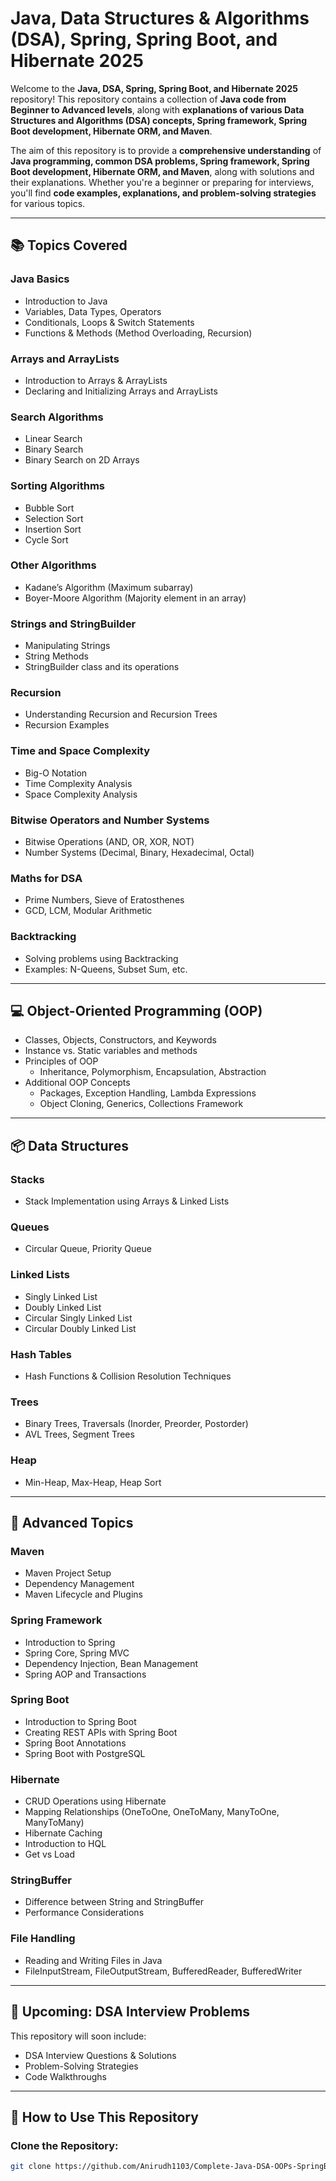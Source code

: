 # Java, Data Structures & Algorithms (DSA), Spring, Spring Boot, and Hibernate 2025

Welcome to the **Java, DSA, Spring, Spring Boot, and Hibernate 2025** repository! This repository contains a collection of **Java code from Beginner to Advanced levels**, along with **explanations of various Data Structures and Algorithms (DSA) concepts, Spring framework, Spring Boot development, Hibernate ORM, and Maven**.

The aim of this repository is to provide a **comprehensive understanding** of **Java programming, common DSA problems, Spring framework, Spring Boot development, Hibernate ORM, and Maven**, along with solutions and their explanations. Whether you're a beginner or preparing for interviews, you'll find **code examples, explanations, and problem-solving strategies** for various topics.

---

## 📚 Topics Covered

### Java Basics
- Introduction to Java
- Variables, Data Types, Operators
- Conditionals, Loops & Switch Statements
- Functions & Methods (Method Overloading, Recursion)

### Arrays and ArrayLists
- Introduction to Arrays & ArrayLists
- Declaring and Initializing Arrays and ArrayLists

### Search Algorithms
- Linear Search
- Binary Search
- Binary Search on 2D Arrays

### Sorting Algorithms
- Bubble Sort
- Selection Sort
- Insertion Sort
- Cycle Sort

### Other Algorithms
- Kadane’s Algorithm (Maximum subarray)
- Boyer-Moore Algorithm (Majority element in an array)

### Strings and StringBuilder
- Manipulating Strings
- String Methods
- StringBuilder class and its operations

### Recursion
- Understanding Recursion and Recursion Trees
- Recursion Examples

### Time and Space Complexity
- Big-O Notation
- Time Complexity Analysis
- Space Complexity Analysis

### Bitwise Operators and Number Systems
- Bitwise Operations (AND, OR, XOR, NOT)
- Number Systems (Decimal, Binary, Hexadecimal, Octal)

### Maths for DSA
- Prime Numbers, Sieve of Eratosthenes
- GCD, LCM, Modular Arithmetic

### Backtracking
- Solving problems using Backtracking
- Examples: N-Queens, Subset Sum, etc.

---

## 💻 Object-Oriented Programming (OOP)
- Classes, Objects, Constructors, and Keywords
- Instance vs. Static variables and methods
- Principles of OOP
    - Inheritance, Polymorphism, Encapsulation, Abstraction
- Additional OOP Concepts
    - Packages, Exception Handling, Lambda Expressions
    - Object Cloning, Generics, Collections Framework

---

## 📦 Data Structures

### Stacks
- Stack Implementation using Arrays & Linked Lists

### Queues
- Circular Queue, Priority Queue

### Linked Lists
- Singly Linked List
- Doubly Linked List 
- Circular Singly Linked List
- Circular Doubly Linked List

### Hash Tables
- Hash Functions & Collision Resolution Techniques

### Trees
- Binary Trees, Traversals (Inorder, Preorder, Postorder)
- AVL Trees, Segment Trees

### Heap
- Min-Heap, Max-Heap, Heap Sort

---

## 📂 Advanced Topics

### Maven
- Maven Project Setup
- Dependency Management
- Maven Lifecycle and Plugins

### Spring Framework
- Introduction to Spring
- Spring Core, Spring MVC
- Dependency Injection, Bean Management
- Spring AOP and Transactions

### Spring Boot
- Introduction to Spring Boot
- Creating REST APIs with Spring Boot
- Spring Boot Annotations
- Spring Boot with PostgreSQL

### Hibernate
- CRUD Operations using Hibernate
- Mapping Relationships (OneToOne, OneToMany, ManyToOne, ManyToMany)
- Hibernate Caching
- Introduction to HQL
- Get vs Load

### StringBuffer
- Difference between String and StringBuffer
- Performance Considerations

### File Handling
- Reading and Writing Files in Java
- FileInputStream, FileOutputStream, BufferedReader, BufferedWriter

---

## 📑 Upcoming: DSA Interview Problems
This repository will soon include:
- DSA Interview Questions & Solutions
- Problem-Solving Strategies
- Code Walkthroughs

---

## 🚀 How to Use This Repository

### Clone the Repository:
```bash
git clone https://github.com/Anirudh1103/Complete-Java-DSA-OOPs-SpringBoot.git
